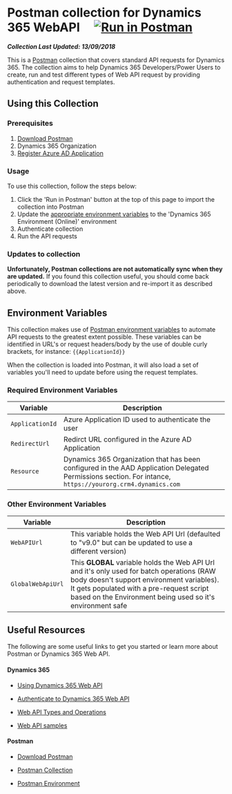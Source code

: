 # Postman collection for Dynamics 365 WebAPI &nbsp;&nbsp;&nbsp; [![Run in Postman](https://run.pstmn.io/button.svg)](https://app.getpostman.com/run-collection/f50604e8e8c2e5d107fa#?env%5BDynamics%20365%20Environment%20(Online)%5D=W3siZW5hYmxlZCI6dHJ1ZSwidmFsdWUiOiIiLCJrZXkiOiJBcHBsaWNhdGlvbklkIn0seyJlbmFibGVkIjp0cnVlLCJrZXkiOiJSZWRpcmVjdFVybCIsInZhbHVlIjoiIiwiZGVzY3JpcHRpb24iOiIifSx7ImVuYWJsZWQiOnRydWUsInZhbHVlIjoiIiwia2V5IjoiUmVzb3VyY2UifSx7ImVuYWJsZWQiOnRydWUsInZhbHVlIjoie3tSZXNvdXJjZX19L2FwaS9kYXRhL3Y5LjAvIiwia2V5IjoiV2ViQVBJVXJsIn1d)

___Collection Last Updated: 13/09/2018___

This is a [Postman](https://getpostman.com) collection that covers standard API requests for Dynamics 365. The collection aims to help Dynamics 365 Developers/Power Users to create, run and test different types of Web API request by providing authentication and request templates.

## Using this Collection

### Prerequisites
1. [Download Postman](https://www.getpostman.com)
2. Dynamics 365 Organization
3. [Register Azure AD Application](https://docs.microsoft.com/en-us/dynamics365/customer-engagement/developer/walkthrough-register-dynamics-365-app-azure-active-directory)

### Usage

To use this collection, follow the steps below:

1. Click the 'Run in Postman' button at the top of this page to import the collection into Postman
2. Update the [appropriate environment variables](#vars) to the 'Dynamics 365 Environment (Online)' environment
3. Authenticate collection
4. Run the API requests

### Updates to collection

**Unfortunately, Postman collections are not automatically sync when they are updated.** If you found this collection useful, you should come back periodically to download the latest version and re-import it as described above. 

## <a id="vars"></a>Environment Variables

This collection makes use of [Postman environment variables](https://www.getpostman.com/docs/postman/environments_and_globals/manage_environments) to automate API requests to the greatest extent possible. These variables can be identified in URL's or request headers/body by the use of double curly brackets, for instance: `{{ApplicationId}}`

When the collection is loaded into Postman, it will also load a set of variables you'll need to update before using the request templates.

### Required Environment Variables

| **Variable** | **Description** |
| ----------- | --------------- |
| `ApplicationId` | Azure Application ID used to authenticate the user|
| `RedirectUrl` | Redirct URL configured in the Azure AD Application|
| `Resource` | Dynamics 365 Organization that has been configured in the AAD Application Delegated Permissions section. For intance, `https://yourorg.crm4.dynamics.com`|


### Other Environment Variables

| **Variable** | **Description** |
| ----------- | --------------- |
| `WebAPIUrl` | This variable holds the Web API Url (defaulted to "v9.0" but can be updated to use a different version)|
| `GlobalWebApiUrl` | This **GLOBAL** variable holds the Web API Url and it's only used for batch operations (RAW body doesn't support environment variables). It gets populated with a pre-request script based on the Environment being used so it's environment safe|

## Useful Resources

The following are some useful links to get you started or learn more about Postman or Dynamics 365 Web API.

#### Dynamics 365

- [Using Dynamics 365 Web API](https://docs.microsoft.com/en-us/dynamics365/customer-engagement/developer/use-microsoft-dynamics-365-web-api)

- [Authenticate to Dynamics 365 Web API](https://docs.microsoft.com/en-us/dynamics365/customer-engagement/developer/webapi/authenticate-web-api)

- [Web API Types and Operations](https://docs.microsoft.com/en-us/dynamics365/customer-engagement/developer/webapi/web-api-types-operations)

- [Web API samples](https://docs.microsoft.com/en-us/dynamics365/customer-engagement/developer/webapi/web-api-samples)

#### Postman

- [Download Postman](https://www.getpostman.com/postman)

- [Postman Collection](https://www.getpostman.com/docs/postman/collections/managing_collections)

- [Postman Environment](https://www.getpostman.com/docs/postman/environments_and_globals/manage_environments)
